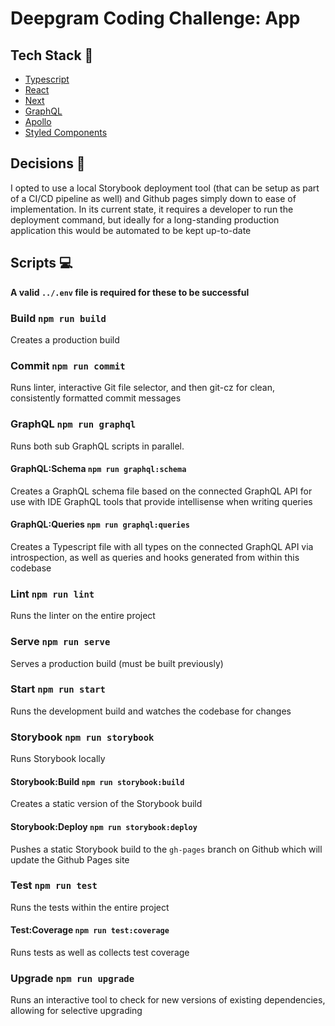 # Deepgram Coding Challenge: App

## Tech Stack 🤖

-   [Typescript](https://www.typescriptlang.org/)
-   [React](https://reactjs.org/)
-   [Next](https://nextjs.org/)
-   [GraphQL](https://graphql.org/)
-   [Apollo](https://www.apollographql.com/docs/react/)
-   [Styled Components](https://styled-components.com/)

## Decisions 💭

I opted to use a local Storybook deployment tool (that can be setup as part of a CI/CD pipeline as well) and Github pages simply down to ease of implementation. In its current state, it requires a developer to run the deployment command, but ideally for a long-standing production application this would be automated to be kept up-to-date

## Scripts 💻

**A valid `../.env` file is required for these to be successful**

### Build `npm run build`

Creates a production build

### Commit `npm run commit`

Runs linter, interactive Git file selector, and then git-cz for clean, consistently formatted commit messages

### GraphQL `npm run graphql`

Runs both sub GraphQL scripts in parallel.

#### GraphQL:Schema `npm run graphql:schema`

Creates a GraphQL schema file based on the connected GraphQL API for use with IDE GraphQL tools that provide intellisense when writing queries

#### GraphQL:Queries `npm run graphql:queries`

Creates a Typescript file with all types on the connected GraphQL API via introspection, as well as queries and hooks generated from within this codebase

### Lint `npm run lint`

Runs the linter on the entire project

### Serve `npm run serve`

Serves a production build (must be built previously)

### Start `npm run start`

Runs the development build and watches the codebase for changes

### Storybook `npm run storybook`

Runs Storybook locally

#### Storybook:Build `npm run storybook:build`

Creates a static version of the Storybook build

#### Storybook:Deploy `npm run storybook:deploy`

Pushes a static Storybook build to the `gh-pages` branch on Github which will update the Github Pages site

### Test `npm run test`

Runs the tests within the entire project

#### Test:Coverage `npm run test:coverage`

Runs tests as well as collects test coverage

### Upgrade `npm run upgrade`

Runs an interactive tool to check for new versions of existing dependencies, allowing for selective upgrading
